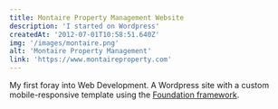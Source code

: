 ```yaml
---
title: Montaire Property Management Website
description: 'I started on Wordpress'
createdAt: '2012-07-01T10:58:51.640Z'
img: '/images/montaire.png'
alt: 'Montaire Property Management'
link: 'https://www.montaireproperty.com'
---
```


My first foray into Web Development. A Wordpress site with a custom mobile-responsive template using the [Foundation framework](https://get.foundation/).